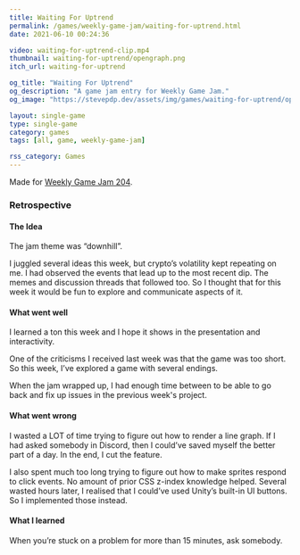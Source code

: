 ```yaml
---
title: Waiting For Uptrend
permalink: /games/weekly-game-jam/waiting-for-uptrend.html
date: 2021-06-10 00:24:36

video: waiting-for-uptrend-clip.mp4
thumbnail: waiting-for-uptrend/opengraph.png
itch_url: waiting-for-uptrend

og_title: "Waiting For Uptrend"
og_description: "A game jam entry for Weekly Game Jam."
og_image: "https://stevepdp.dev/assets/img/games/waiting-for-uptrend/opengraph.png"

layout: single-game
type: single-game
category: games
tags: [all, game, weekly-game-jam]

rss_category: Games
---
```


Made for <a href="https://itch.io/jam/weekly-game-jam-204" rel="noopener" target="_blank">Weekly Game Jam 204</a>.

### Retrospective

#### The Idea

The jam theme was &ldquo;downhill&rdquo;.

I juggled several ideas this week, but crypto’s volatility kept repeating on me. I had observed the events that lead up to the most recent dip. The memes and discussion threads that followed too. So I thought that for this week it would be fun to explore and communicate aspects of it.

#### What went well
I learned a ton this week and I hope it shows in the presentation and interactivity.

One of the criticisms I received last week was that the game was too short. So this week, I’ve explored a game with several endings.

When the jam wrapped up, I had enough time between to be able to go back and fix up issues in the previous week&apos;s project.

#### What went wrong
I wasted a LOT of time trying to figure out how to render a line graph. If I had asked somebody in Discord, then I could’ve saved myself the better part of a day. In the end, I cut the feature.

I also spent much too long trying to figure out how to make sprites respond to click events. No amount of prior CSS z-index knowledge helped. Several wasted hours later, I realised that I could’ve used Unity’s built-in UI buttons. So I implemented those instead.

#### What I learned
When you’re stuck on a problem for more than 15 minutes, ask somebody.
